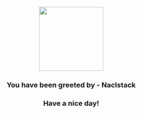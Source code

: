 <p align="center">
            <img src="None" width="150" height="150">
          </p>
          <h3 align="center">You have been greeted by - <b>Naclstack</b></h3>
          <h3 align="center">Have a nice day!</h3>
        